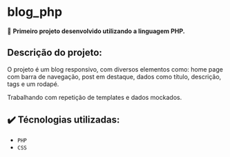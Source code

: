 # blog_php

:1st_place_medal: **Primeiro projeto desenvolvido utilizando a linguagem PHP.**

## Descrição do projeto:

O projeto é um blog responsivo, com diversos elementos como: home page com barra de navegação, post em destaque, dados como título, descrição, tags e um rodapé.

Trabalhando com repetição de templates e dados mockados.

## :heavy_check_mark: Técnologias utilizadas:

- `PHP`
- `CSS`
